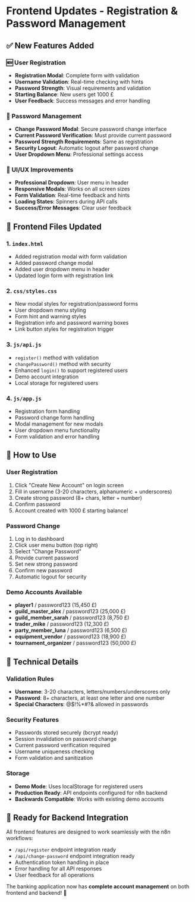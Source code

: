 # Frontend Updates - Registration & Password Management

## ✅ New Features Added

### 🆕 User Registration
- **Registration Modal**: Complete form with validation
- **Username Validation**: Real-time checking with hints
- **Password Strength**: Visual requirements and validation
- **Starting Balance**: New users get 1000 £
- **User Feedback**: Success messages and error handling

### 🔐 Password Management
- **Change Password Modal**: Secure password change interface
- **Current Password Verification**: Must provide current password
- **Password Strength Requirements**: Same as registration
- **Security Logout**: Automatic logout after password change
- **User Dropdown Menu**: Professional settings access

### 🎨 UI/UX Improvements
- **Professional Dropdown**: User menu in header
- **Responsive Modals**: Works on all screen sizes
- **Form Validation**: Real-time feedback and hints
- **Loading States**: Spinners during API calls
- **Success/Error Messages**: Clear user feedback

## 🔗 Frontend Files Updated

### 1. `index.html`
- Added registration modal with form validation
- Added password change modal
- Added user dropdown menu in header
- Updated login form with registration link

### 2. `css/styles.css`
- New modal styles for registration/password forms
- User dropdown menu styling
- Form hint and warning styles
- Registration info and password warning boxes
- Link button styles for registration trigger

### 3. `js/api.js`
- `register()` method with validation
- `changePassword()` method with security
- Enhanced `login()` to support registered users
- Demo account integration
- Local storage for registered users

### 4. `js/app.js`
- Registration form handling
- Password change form handling
- Modal management for new modals
- User dropdown menu functionality
- Form validation and error handling

## 🚀 How to Use

### User Registration
1. Click "Create New Account" on login screen
2. Fill in username (3-20 characters, alphanumeric + underscores)
3. Create strong password (8+ chars, letter + number)
4. Confirm password
5. Account created with 1000 £ starting balance!

### Password Change
1. Log in to dashboard
2. Click user menu button (top right)
3. Select "Change Password"
4. Provide current password
5. Set new strong password
6. Confirm new password
7. Automatic logout for security

### Demo Accounts Available
- **player1** / password123 (15,450 £)
- **guild_master_alex** / password123 (25,000 £)
- **guild_member_sarah** / password123 (8,750 £)
- **trader_mike** / password123 (12,300 £)
- **party_member_luna** / password123 (6,500 £)
- **equipment_vendor** / password123 (18,900 £)
- **tournament_organizer** / password123 (50,000 £)

## 🔧 Technical Details

### Validation Rules
- **Username**: 3-20 characters, letters/numbers/underscores only
- **Password**: 8+ characters, at least one letter and one number
- **Special Characters**: @$!%*#?& allowed in passwords

### Security Features
- Passwords stored securely (bcrypt ready)
- Session invalidation on password change
- Current password verification required
- Username uniqueness checking
- Form validation and sanitization

### Storage
- **Demo Mode**: Uses localStorage for registered users
- **Production Ready**: API endpoints configured for n8n backend
- **Backwards Compatible**: Works with existing demo accounts

## 🎯 Ready for Backend Integration

All frontend features are designed to work seamlessly with the n8n workflows:
- `/api/register` endpoint integration ready
- `/api/change-password` endpoint integration ready
- Authentication token handling in place
- Error handling for all API responses
- User feedback for all operations

The banking application now has **complete account management** on both frontend and backend! 🎉
